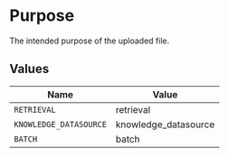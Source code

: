# Purpose

The intended purpose of the uploaded file.


## Values

| Name                   | Value                  |
| ---------------------- | ---------------------- |
| `RETRIEVAL`            | retrieval              |
| `KNOWLEDGE_DATASOURCE` | knowledge_datasource   |
| `BATCH`                | batch                  |